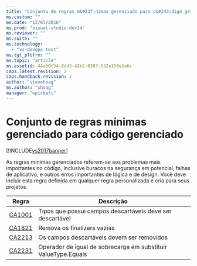 ```yaml
---
title: "Conjunto de regras m&#237;nimas gerenciado para c&#243;digo gerenciado | Microsoft Docs"
ms.custom: ""
ms.date: "12/03/2016"
ms.prod: "visual-studio-dev14"
ms.reviewer: ""
ms.suite: ""
ms.technology: 
  - "vs-devops-test"
ms.tgt_pltfrm: ""
ms.topic: "article"
ms.assetid: 44a50c54-8dd3-42b2-8387-532a150e5a6c
caps.latest.revision: 2
caps.handback.revision: 2
author: "stevehoag"
ms.author: "shoag"
manager: "wpickett"
---
```

# Conjunto de regras m&#237;nimas gerenciado para c&#243;digo gerenciado
[!INCLUDE[vs2017banner](../code-quality/includes/vs2017banner.md)]

As regras mínimas gerenciados referem\-se aos problemas mais importantes no código, inclusive buracos na segurança em potencial, falhas de aplicativo, e outros erros importantes de lógica e de design.  Você deve incluir esta regra definida em qualquer regra personalizada e cria para seus projetos.  
  
|Regra|Descrição|  
|-----------|---------------|  
|[CA1001](../Topic/CA1001:%20Types%20that%20own%20disposable%20fields%20should%20be%20disposable.md)|Tipos que possui campos descartáveis deve ser descartável|  
|[CA1821](../code-quality/ca1821-remove-empty-finalizers.md)|Remova os finalizers vazias|  
|[CA2213](../code-quality/ca2213-disposable-fields-should-be-disposed.md)|Os campos descartáveis devem ser removidos|  
|[CA2231](../code-quality/ca2231-overload-operator-equals-on-overriding-valuetype-equals.md)|Operador de igual de sobrecarga em substituir ValueType.Equals|